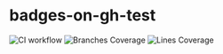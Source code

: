 # badges-on-gh-test

![CI workflow](https://github.com/will8ug/badges-on-gh-test/actions/workflows/ci.yml/badge.svg)
![Branches Coverage](https://will8ug.github.io/badges-on-gh-test/badge-branches.svg)
![Lines Coverage](https://will8ug.github.io/badges-on-gh-test/badge-lines.svg)

